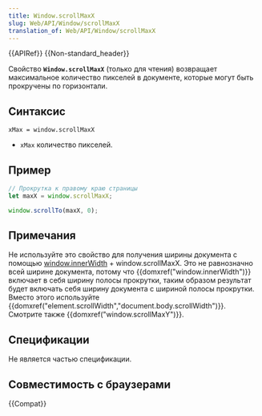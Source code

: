```yaml
---
title: Window.scrollMaxX
slug: Web/API/Window/scrollMaxX
translation_of: Web/API/Window/scrollMaxX
---
```

{{APIRef}} {{Non-standard_header}}

Свойство **`Window.scrollMaxX`** (только для чтения) возвращает максимальное количество пикселей в документе, которые могут быть прокручены по горизонтали.

## Синтаксис

```
xMax = window.scrollMaxX
```

- `xMax` количество пикселей.

## Пример

```js
// Прокрутка к правому краю страницы
let maxX = window.scrollMaxX;

window.scrollTo(maxX, 0);
```

## Примечания

Не используйте это свойство для получения ширины документа с помощью [window.innerWidth](/ru/docs/DOM/window.innerWidth) + window\.scrollMaxX. Это не равнозначно всей ширине документа, потому что {{domxref("window.innerWidth")}} включает в себя ширину полосы прокрутки, таким образом результат будет включать себя ширину документа с шириной полосы прокрутки. Вместо этого используйте {{domxref("element.scrollWidth","document.body.scrollWidth")}}. Смотрите также {{domxref("window.scrollMaxY")}}.

## Спецификации

Не является частью спецификации.

## Совместимость с браузерами

{{Compat}}
